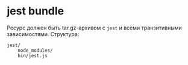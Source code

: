 # jest bundle

Ресурс должен быть tar.gz-архивом с `jest` и всеми транзитивными зависимостями. Структура:

```
jest/
    node_modules/
    bin/jest.js
```
